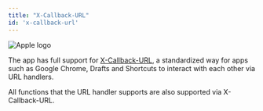 ```yaml
---
title: "X-Callback-URL"
id: 'x-callback-url'
---
```


<img class='OSlogo' src='/assets/apple.svg' alt='Apple logo' />

The app has full support for [X-Callback-URL](http://x-callback-url.com/), a standardized way for apps such as Google Chrome, Drafts and Shortcuts to interact with each other via URL handlers.

All functions that the URL handler supports are also supported via X-Callback-URL.
